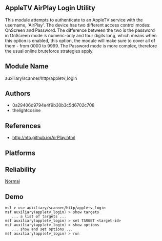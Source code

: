 ## AppleTV AirPlay Login Utility

This module attempts to authenticate to an AppleTV service 
with the username, 'AirPlay'. The device has two different 
access control modes: OnScreen and Password. The difference 
between the two is the password in OnScreen mode is 
numeric-only and four digits long, which means when this 
option is enabled, this option, the module will make sure to 
cover all of them - from 0000 to 9999. The Password mode is 
more complex, therefore the usual online bruteforce 
strategies apply.


## Module Name
auxiliary/scanner/http/appletv_login

## Authors
* 0a29406d9794e4f9b30b3c5d6702c708
* thelightcosine


## References
* http://nto.github.io/AirPlay.html




## Platforms


## Reliability
[Normal](https://github.com/rapid7/metasploit-framework/wiki/Exploit-Ranking)

## Demo

```
msf > use auxiliary/scanner/http/appletv_login
msf auxiliary(appletv_login) > show targets
   ... a list of targets ...
msf auxiliary(appletv_login) > set TARGET <target-id>
msf auxiliary(appletv_login) > show options
   ... show and set options ...
msf auxiliary(appletv_login) > run
```
    
    